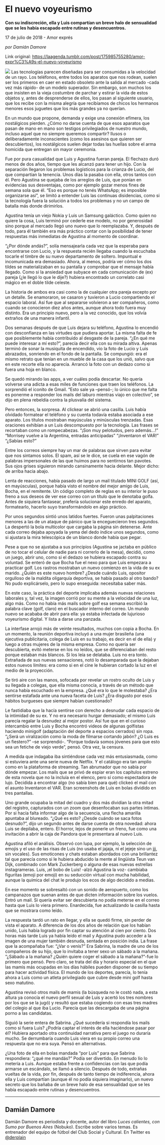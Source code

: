# El nuevo voyeurismo

**Con su indiscreción, ella y Luis compartían un breve halo de sensualidad que se les había escapado entre rutinas y desencuentros.**

17 de julio de 2018 - Amor exprés

_por Damián Damore_

Link original: https://laagenda.tumblr.com/post/175985755280/amor-expr%C3%A9s-el-nuevo-voyeurismo

![](https://64.media.tumblr.com/02c59b79aeecf3cb04b40e63eb794483/tumblr_inline_pc0m1jkxAA1t6q87u_500.jpg)
 Las tecnologías parecen diseñadas para ser consumidas a la velocidad de un rayo. Los teléfonos, entre todos los aparatos que nos rodean, suelen ser los primeros en caer en estado obsoleto ante la salida al mercado -cada vez más rápido- de un modelo superador. Sin embargo, son muchos los que insisten en la vieja costumbre de parchar y estirar la vida de estos objetos y, antes de desprenderse de ellos, los pasan al siguiente usuario, que los recibe con la misma alegría que recibíamos de chicos los hermanos menores esos juguetes que los más grandes ya no querían.

 En un mundo que propone, demanda y exige una conexión efímera, los nostálgicos pierden. ¿Cómo no darse cuenta de que esos aparatos que pasan de mano en mano son testigos privilegiados de nuestro mundo, incluso aquel que no siempre queremos compartir? Ilusos o deliberadamente inconscientes (como los asesinos que quieren ser descubiertos), los nostálgicos suelen dejar todas las huellas sobre el arma homicida que entregan sin mayor ceremonia. 

 Fue por pura casualidad que Luis y Agustina fueran pareja. El flechazo duró menos de dos años, tiempo que les alcanzó para tener un hijo. Con la separación llegaron los problemas logísticos para la crianza de Lucio, del que compartían la tenencia. Unos días la pasaba con ella, otros tantos con él. Pero Agustina se quejaba de los arreglos de Luis, que ponían en evidencias sus desventajas, como por ejemplo gozar menos fines de semana sola que él. “Eso es porque no tenés WhatsApp; es imposible organizarse así”, se limitó a entender Luis las continuas disidencias, como si la tecnología fuera la solución a todos los problemas y no un campo de batalla más donde dirimirlos.

 Agustina tenía un viejo Nokia y Luis un Samsung galáctico. Como quien no quiere la cosa, Luis terminó por cederle ese modelo, no por generosidad sino porque al mercado llegó uno nuevo que lo reemplazaba. Y, después de todo, para él también era más práctico contar con la posibilidad de tener respuestas más inmediatas de Agustina al momento de coordinar. 

 “¿Por dónde andás?”, solía mensajearla cada vez que la esperaba para encontrarse con Lucio, y la respuesta recién llegaba cuando la escuchaba tocarle el timbre de su nuevo departamento de soltero. Impuntual e incomunicada era demasiado. Ahora, al menos, podría ver cómo los dos tildes se materializaban en su pantalla y comprobar que el mensaje había llegado. Como si la ansiedad que subyace en cada comunicación de (ex) pareja (¿le llegó lo que le dije?) hubiera encontrado un correlato casi mágico en el doble tilde celeste. 

 La historia de ambos era casi como la de cualquier otra pareja excepto por un detalle. Se enamoraron, se casaron y tuvieron a Lucio compartiendo el espacio laboral. Así fue que al separarse volvieron a ser compañeros, como cuando se conocieron diez años antes, aunque ahora todo fuera muy distinto. Era un principio nuevo, pero a la vez conocido, que los volvía extraños de una manera infantil. 


Dos semanas después de que Luis dejara su teléfono, Agustina lo encendió con desconfianza en las virtudes que pudiera aportar. La misma falta de fe que posiblemente había contribuido al desgaste de la pareja. “¿En qué me puede interesar a mí esto?”, parecía decir ella con su mirada altiva. Apenas terminó de sonar la musiquita de encendido, vio la foto de Lucio y Luis abrazados, sonriendo en el fondo de la pantalla. Se compungió: era el mismo retrato que tenían en un mueble de la casa que los unió, salvo que en este recorte ella no aparecía. Arrancó la foto con un dedazo como si fuera una hoja en blanco.

 Se quedó mirando las apps, a ver cuáles podía descartar. No quería volverse una adicta a esas miles de funciones que traen los teléfonos. La sorprendió el iconito de Gmail. “Esto sale ya –pensó-; lo único que me falta es ponerme a responder los mails del laburo mientras viajo en colectivo”, se dijo en plena rebeldía contra la plusvalía del sistema.

 Pero entonces, la sorpresa. Al clickear se abrió una casilla. Luis había olvidado formatear el teléfono y su cuenta todavía estaba asociada a ese aparato. Los títulos mostraban mayúsculas y minúsculas trenzadas. Esas oraciones exhibían a un Luis descompuesto por la tecnología. Las frases se recortaban como un rompecabezas. “¡Son muy pelotudos, pero además…!” “Morrisey vuelve a la Argentina, entradas anticipadas” “¡Inventaron el VAR!” “¿Sabías esto?”

 Entre los correos siempre hay un mar de palabras que sirven para evitar que nos sintamos solos. El spam, así se le dice, se cuela en ese vagón de palabras impersonales de las que huimos para no sentirnos tan pavotes. Sus ojos grises siguieron mirando cansinamente hacia delante. Mejor dicho: de arriba hacia abajo. 

 Lenta de reacciones, había pasado de largo un mail titulado MINI GOLF (así, en mayúsculas), porque había visto el nombre del mejor amigo de Luis, Bocha, en el remitente. Un código completo de reglas en su interior le puso freno a sus deseos de ver ese correo con un título que le denotaba golfa. Antes de siquiera fantasear, prefería solucionar este enredo del aparato, formatearlo, hacerlo suyo transformándolo en algo práctico. 

 Por unos segundos sintió unos latidos fuertes. Fueron unas palpitaciones menores a las de un ataque de pánico que la enceguecieron tres segundos. La despertó la bola multicolor que cargaba la página sin detenerse. Ante cada correo dejaba apoyada la yema del dedo índice unos segundos, como si ajustara la mira telescópica de un blanco donde había que pegar. 

 Pese a que no se ajustaba a sus principios (Agustina se jactaba en público de no tocar el celular de nadie para ni correrlo de la mesa), decidió, como un juego, abrir uno, como si el dedazo se hubiera escapado contra su voluntad. Se enteró de que Bocha fue el nexo para que Luis empezara a practicar golf. Los rastros mostraban un nuevo comienzo en la vida de su ex marido. ¿Quién es este nuevo hombre? ¿Desde cuándo Luis, opositor orgulloso de la maldita oligarquía deportiva, se había pasado al otro bando? No pudo explicárselo, pero lo supo enseguida: necesitaba saber más. 

 En este caso, la práctica del deporte implicaba además nuevas relaciones laborales y, tal vez, la imagen corrió por su mente a la velocidad de una luz, algo más. Como no había más mails sobre golf esa semana escribió la palabra clave (golf, claro) en el buscador interno del correo. Un mundo nuevo se acababa de abrir para ella: ya estaba infectada de lujurioso voyeurismo digital. Y lista a darse una panzada. 

 La interfase arrojó más de veinte resultados, muchos con copia a Bocha. En un momento, la reunión deportiva incluyó a una mujer brasileña (una ejecutiva publicitaria, colega de Luis en su trabajo, es decir en el de ella) y luego a otras mujeres de la misma empresa. Como no quería ser descubierta, evitó meterse en los no leídos, que se diferenciaban del resto porque estaban más blancos. Si los leía se delataba. Luis no era tonto. Extrañada de sus nuevas sensaciones, notó lo desamparada que la dejaban estos nuevos límites: era como si en el cine le hubieran cortado la luz en el medio de la proyección. 

 Se tiró aire con las manos, sofocada por revelar un rostro oculto de Luis y su llegada a colegas, que ella misma conocía, a través de un método que nunca había escuchado en la empresa. ¿Qué era lo que le molestaba? ¿Era sentirse estafada ante una nueva faceta de Luis? ¿Era disgusto por esos hábitos burgueses que siempre habían cuestionado?

 Le fastidiaba que la hacía sentirse con derecho a desnudar cada espacio de la intimidad de su ex. Y no era necesario hurgar demasiado; el mismo Luis parecía regalar la desnudez al mejor postor. Así fue que en el curioso intercambio entre Luis y Bocha encontró videos de algunas golfistas haciendo minigolf (adaptación del deporte a espacios cerrados) sin ropa. “¿Será un viralización como la moda de filmarse cortando jabón? ¿O Luis es un fiestero?” –se sorprendió-. “Porque todavía somos jóvenes para que esto sea un fetiche de viejo verde”, pensó. Otra vez, la censura.


A medida que indagaba iba sintiéndose cada vez más entusiasmada, como si estuviera ante una serie nueva de Netflix. Y el catálogo era tan amplio como en la plataforma de streaming. Tan abrumador que no sabía por dónde empezar. Los mails que se privó de espiar eran los capítulos estreno de esta novela que no la incluía en el elenco, pero sí como espectadora de lujo. Decidida a encontrar algo (no sabía bien para qué) clickeó el mail con el asunto Inventaron el VAR. Eran screenshots de Luis en bolas dividido en tres pantallas.

 Uno grande ocupaba la mitad del cuadro y dos más dividían la otra mitad del registro, capturados con un zoom que desenfocaban sus partes íntimas. Por si hacía falta informar algo de la secuencia, una flecha amarilla apuntaba al blureado. “¿Qué es esto? ¿Desde cuándo se saca fotos desnudo?”, dijo un segundo antes de darse cuenta de otra novedad: ahora Luis se depilaba, entero. El horror, lejos de ponerle un freno, fue como una invitación a abrir la caja de Pandora que le presentara al nuevo Luis.

 Agustina afiló el análisis. Observó con lupa, por ejemplo, la selección de emojis y el uso de las risas de Luis (no usaba el jajaja, ni el jejeje sino un jjj, sin vocales). Sus emoticones y chats estaban abordados con una brillantez tal que parecía como si le hubiera abducido la mente al lingüista Teun van Dijk, combinado con Mark Zuckerberg o alguna de esas nuevas estrellas instagrameras. Luis, ¡el bobo de Luis! -alzó Agustina la voz- cambiaba figuritas (emoji por emoji) en su seducción virtual con mucha habilidad, aunque la química del chat le produjo los ecos de algo decidido a medias.

 En ese momento se sobresaltó con un sonido de aeropuerto, como los campanazos que suenan antes de que dicten información sobre los vuelos. Entró un mail. Si quería evitar ser descubierta no podía meterse en el correo hasta que Luis lo viera primero. Enardecida, fue actualizando la casilla hasta que se mostrara como leído. 

 La respuesta tardó un rato en llegar, y ella se quedó firme, sin perder de vista el aparato. A diferencia de los dos años de relación que los habían unido, Luis había logrado por fin captar su atención al cien por ciento. Dos horas más tarde Luis ya había leído el mail y Agustina pudo acceder a la imagen de una mujer también desnuda, sentada en posición india. La frase que la acompañaba fue: “¿Var o venís?” Era Sabrina, la madre de uno de los compañeros de su hijo, que lo invitaba a tener sexo un sábado a la mañana. “¿Sábado a la mañana? ¿Quién quiere coger el sábado a la mañana?”-fue lo primero que pensó. Pero claro, se trata del día y horario especial en el que las mamis más ocupadas en los días hábiles pueden disponer de su tiempo para hacer actividad física. El mundo de los deportes, parecía, lo tenía ahora a Luis como un atleta privilegiado que cubre desde mini golf hasta sexo matutino.

 Agustina revisó otros mails de mamis (la búsqueda no le costó nada, a esta altura ya conocía el nuevo perfil sexual de Luis y acertó los tres nombres por los que se la jugó) y resultó que estaba cogiendo con esas tres madres del colegio al que iba Lucio. Parecía que las descargaba de una página porno a las candidatas. 

 Siguió la serie entera de Sabrina. ¿Qué sucedería si respondía los mails como si fuera Luis? ¿Podría captar el interés de ella haciéndose pasar por él? Hubiera aportado otra continuidad narrativa pero el juego no duraría mucho. Se derrumbaría cuando Luis viera en su propio correo una respuesta que no era suya. Pensó en alternativas. 

 ¿Una foto de ella en bolas mandada “por Luis” para que Sabrina respondiera: “¿qué me mandás?” Podía ser divertido. En menudo lío lo metería a Luis. Aunque estaba frente a confidencias con las que podía armarse un escándalo, se llamó a silencio. Después de todo, extrañas vueltas de la vida, por fin, después de tanto tiempo de indiferencia, ahora ella y Luis compartían (aunque él no podía siquiera imaginarlo), un nuevo secreto que los bañaba de un breve halo de esa sensualidad que se les había escapado entre rutinas y desencuentros.

  




---

Damián Damore
-------------

 Damián Damore es periodista y docente, autor del libro *Luces calientes, con Sumo por Buenos Aires* (Nobuko). Escribe sobre varios temas. Es entrenador del equipo de fútbol del Club Social y Cultural. En Twitter es 
[@derplain](https://twitter.com/derplain)

